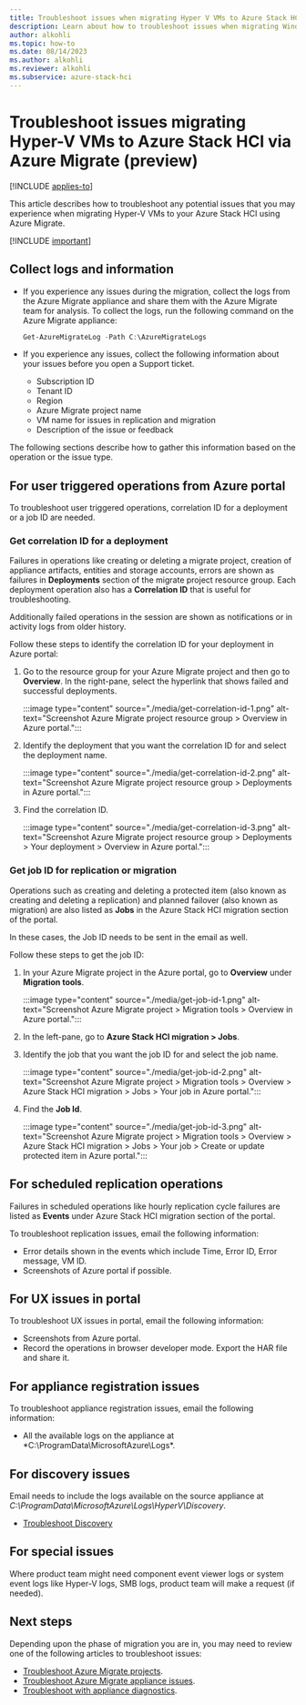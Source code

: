 ```yaml
---
title: Troubleshoot issues when migrating Hyper V VMs to Azure Stack HCI using Azure Migrate (preview)
description: Learn about how to troubleshoot issues when migrating Windows and Linux VMs to your Azure Stack HCI cluster using Azure Migrate (preview).
author: alkohli
ms.topic: how-to
ms.date: 08/14/2023
ms.author: alkohli
ms.reviewer: alkohli
ms.subservice: azure-stack-hci
---
```


# Troubleshoot issues migrating Hyper-V VMs to Azure Stack HCI via Azure Migrate (preview)

[!INCLUDE [applies-to](../../includes/hci-applies-to-23h2.md)]

This article describes how to troubleshoot any potential issues that you may experience when migrating Hyper-V VMs to your Azure Stack HCI using Azure Migrate.

[!INCLUDE [important](../../includes/hci-preview.md)]

## Collect logs and information

- If you experience any issues during the migration, collect the logs from the Azure Migrate appliance and share them with the Azure Migrate team for analysis. To collect the logs, run the following command on the Azure Migrate appliance:

    ```powershell
    Get-AzureMigrateLog -Path C:\AzureMigrateLogs
    ```
- If you experience any issues, collect the following information about your issues before you open a Support ticket.
    - Subscription ID 
    - Tenant ID 
    - Region
    - Azure Migrate project name
    - VM name for issues in replication and migration 
    - Description of the issue or feedback

The following sections describe how to gather this information based on the operation or the issue type.
 
## For user triggered operations from Azure portal

To troubleshoot user triggered operations, correlation ID for a deployment or a job ID are needed.

### Get correlation ID for a deployment

Failures in operations like creating or deleting a migrate project, creation of appliance artifacts, entities and storage accounts, errors are shown as failures in **Deployments** section of the migrate project resource group. Each deployment operation also has a **Correlation ID** that is useful for troubleshooting.

Additionally failed operations in the session are shown as notifications or in activity logs from older history.

Follow these steps to identify the correlation ID for your deployment in Azure portal:

1. Go to the resource group for your Azure Migrate project and then go to **Overview**. In the right-pane, select the hyperlink that shows failed and successful deployments.

    :::image type="content" source="./media/get-correlation-id-1.png" alt-text="Screenshot Azure Migrate project resource group > Overview in Azure portal.":::
  
1. Identify the deployment that you want the correlation ID for and select the deployment name.

    :::image type="content" source="./media/get-correlation-id-2.png" alt-text="Screenshot Azure Migrate project resource group > Deployments in Azure portal.":::
 
1. Find the correlation ID.

    :::image type="content" source="./media/get-correlation-id-3.png" alt-text="Screenshot Azure Migrate project resource group > Deployments > Your deployment > Overview in Azure portal.":::
 

### Get job ID for replication or migration

Operations such as creating and deleting a protected item (also known as creating and deleting a replication) and planned failover (also known as migration) are also listed as **Jobs** in the Azure Stack HCI migration section of the portal.

In these cases, the Job ID needs to be sent in the email as well.

Follow these steps to get the job ID:

1. In your Azure Migrate project in the Azure portal, go to **Overview** under **Migration tools**.

    :::image type="content" source="./media/get-job-id-1.png" alt-text="Screenshot Azure Migrate project > Migration tools > Overview in Azure portal.":::

1. In the left-pane, go to **Azure Stack HCI migration > Jobs**.

1. Identify the job that you want the job ID for and select the job name.

    :::image type="content" source="./media/get-job-id-2.png" alt-text="Screenshot Azure Migrate project > Migration tools > Overview > Azure Stack HCI migration > Jobs > Your job in Azure portal.":::

1. Find the **Job Id**.

    :::image type="content" source="./media/get-job-id-3.png" alt-text="Screenshot Azure Migrate project > Migration tools > Overview > Azure Stack HCI migration > Jobs >  Your job > Create or update protected item in Azure portal.":::

## For scheduled replication operations  

Failures in scheduled operations like hourly replication cycle failures are listed as **Events** under Azure Stack HCI migration section of the portal.

To troubleshoot replication issues, email the following information:

- Error details shown in the events which include Time, Error ID, Error message, VM ID.
- Screenshots of Azure portal if possible.  
   
## For UX issues in portal  

To troubleshoot UX issues in portal, email the following information:

- Screenshots from Azure portal.
- Record the operations in browser developer mode. Export the HAR file and share it.

## For appliance registration issues

To troubleshoot appliance registration issues, email the following information:

- All the available logs on the appliance at *C:\ProgramData\MicrosoftAzure\Logs\*.

## For discovery issues

Email needs to include the logs available on the source appliance at *C:\ProgramData\MicrosoftAzure\Logs\HyperV\Discovery*.

- [Troubleshoot Discovery](/azure/migrate/troubleshoot-discovery)

## For special issues

Where product team might need component event viewer logs or system event logs like Hyper-V logs, SMB logs, product team will make a request (if needed).


## Next steps

Depending upon the phase of migration you are in, you may need to review one of the following articles to troubleshoot issues:

- [Troubleshoot Azure Migrate projects](/azure/migrate/troubleshoot-general).
- [Troubleshoot Azure Migrate appliance issues](/azure/migrate/troubleshoot-appliance-issues).
- [Troubleshoot with appliance diagnostics](/azure/migrate/troubleshoot-appliance-diagnostic).

